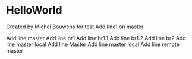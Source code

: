 # HelloWorld

Created by Michel Bouwens for test
Add line1 on master

Add line master
Add line br1
Add line br1.1
Add line br1.2
Add line br2
Add line master local
Add line Master
Add line master local
Add line remote master

